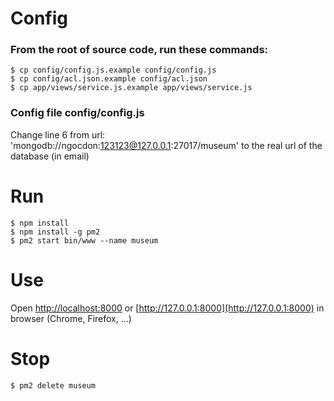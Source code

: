 # Config

### From the root of source code, run these commands:

	$ cp config/config.js.example config/config.js
	$ cp config/acl.json.example config/acl.json
	$ cp app/views/service.js.example app/views/service.js


### Config file config/config.js
Change line 6 from url: 'mongodb://ngocdon:123123@127.0.0.1:27017/museum' to the real url of the database (in email)

# Run

	$ npm install
	$ npm install -g pm2
	$ pm2 start bin/www --name museum

# Use

Open [http://localhost:8000](http://localhost:8000) or [http://127.0.0.1:8000](http://127.0.0.1:8000) in browser (Chrome, Firefox, ...)

# Stop
	$ pm2 delete museum